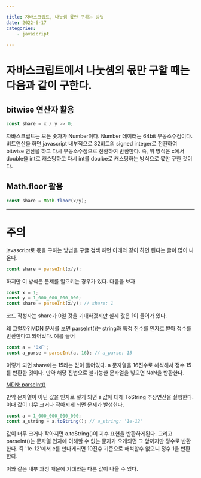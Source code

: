 ```yaml
---

title: 자바스크립트, 나눗셈 몫만 구하는 방법
date: 2022-6-17
categories: 
    - javascript
    
---
```


# 자바스크립트에서 나눗셈의 몫만 구할 때는 다음과 같이 구한다.

## bitwise 연산자 활용
```javascript
const share = x / y >> 0;
```
자바스크립트는 모든 숫자가 Number이다. Number 데이터는 64bit 부동소수점이다. 비트연산을 하면 javascript 내부적으로 32비트의 signed integer로 전환하여 bitwise 연산을 하고 다시 부동소수점으로 전환하여 반환한다. 즉, 위 방식은 c에서 double을 int로 캐스팅하고 다시 int를 doulbe로 캐스팅하는 방식으로 몫만 구한 것이다.

## Math.floor 활용
```javascript
const share = Math.floor(x/y);
```

--- 

# 주의  

javascript로 몫을 구하는 방법을 구글 검색 하면 아래와 같이 하면 된다는 글이 많이 나온다.
```javascript
const share = parseInt(x/y);
```

하지만 이 방식은 문제를 일으키는 경우가 있다. 다음을 보자
```javascript
const x = 1;
const y = 1_000_000_000_000;
const share = parseInt(x/y); // share: 1
```
코드 작성자는 share가 0일 것을 기대하겠지만 실제 값은 1이 들어가 있다.

왜 그럴까? MDN 문서를 보면 parseInt()는 string과 특정 진수를 인자로 받아 정수를 반환한다고 되어있다.
예를 들어
```javascript
const a = '0xF';
const a_parse = parseInt(a, 16); // a_parse: 15
```
이렇게 되면 share에는 15라는 값이 들어있다. a 문자열을 16진수로 해석해서 정수 15를 반환한 것이다. 만약 해당 진법으로 불가능한 문자열을 넣으면 NaN을 반환한다.

[MDN: parseInt()](https://developer.mozilla.org/ko/docs/Web/JavaScript/Reference/Global_Objects/parseInt)

만약 문자열이 아닌 값을 인자로 넣게 되면 a 값에 대해 ToString 추상연산을 실행한다. 이때 값이 너무 크거나 작아지게 되면 문제가 발생한다.

```javascript
const a = 1_000_000_000_000;
const a_string = a.toString(); // a_string: '1e-12'
```

값이 너무 크거나 작아지면 a.toString()이 지수 표현을 반환하게된다. 그리고 parseInt()는 문자열 인자에 이해할 수 없는 문자가 오게되면 그 앞까지만 정수로 반환한다. 즉 '1e-12'에서 e를 만나게되면 10진수 기준으로 해석할수 없으니 정수 1을 반환한다. 

이와 같은 내부 과정 때문에 기대와는 다른 값이 나올 수 있다. 
